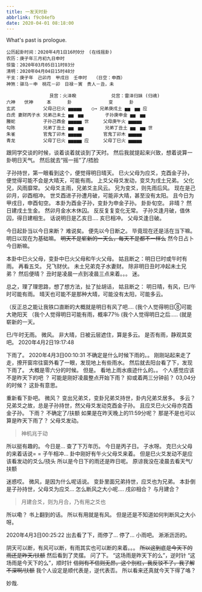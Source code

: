 ```yaml
---
title: 一发天时卦
abbrlink: f9c04efb
date: 2020-04-01 08:18:00
---
```

What's past is prologue.

<!--more-->

```
公历起卦时间：2020年4月1日16时0分　(在线摇卦)
农历：庚子年三月初九日申时
惊蛰：2020年03月05日11时03分
清明：2020年04月04日15时48分
干支：庚子年　己卯月　甲戌日　壬申时　　（日空：申酉）
神煞：驿马－申　桃花－卯　日禄－寅　贵人－丑，未

　　 　　　　　　　艮宫：火泽睽 　　　 　 　　兑宫：雷泽归妹 (归魂)
六神　　伏神　　　本　 　　卦　　 　 　　　　变　 　　卦
玄武 　　　　　 父母己巳火 ▅▅▅▅▅ 　 ○→ 兄弟庚戌土 ▅▅　▅▅ 应
白虎 妻财丙子水 兄弟己未土 ▅▅　▅▅ 　 　　 子孙庚申金 ▅▅　▅▅ 　
螣蛇 　　　　　 子孙己酉金 ▅▅▅▅▅ 世 　　 父母庚午火 ▅▅▅▅▅ 　
勾陈 　　　　　 兄弟丁丑土 ▅▅　▅▅ 　 　　 兄弟丁丑土 ▅▅　▅▅ 世
朱雀 　　　　　 官鬼丁卯木 ▅▅▅▅▅ 　 　　 官鬼丁卯木 ▅▅▅▅▅ 　
青龙 　　　　　 父母丁巳火 ▅▅▅▅▅ 应 　　 父母丁巳火 ▅▅▅▅▅ 　
```



跟同学交谈的时候，谈着谈着就谈到了天时。
然后我就提起来兴致，想着说算一卦明日天气。
然后就去“摇一摇”了/捂脸

子孙持世，第一眼看到这个，便觉得明日晴天。
巳火父母为应爻，克酉金子孙，便觉得可能不会是大晴天，可能有雨。
上爻父母爻发动，变爻为戌土兄弟。
父化兄，风雨靡常。
父母爻主雨，兄弟爻主风云。
兄为变爻，则先雨后风。
现在是己卯月，卯酉相冲。
世爻酉进子孙遭月破，可能非大晴，甚至没有太阳。
且今日为甲戌日，申酉旬空。
本卦为酉金子孙，变卦为申金子孙。
卦卦旬空。
非晴？
然日建戌土生金。
然卯月金水木休囚。
反反复复变化无常。
子孙爻逢月破，值休囚，得日建相生。
话说明日是乙亥日....
亥巳相冲。
父母爻逢日破。

今日起卦当以今日来断？
难说矣。
便先以今日断之。
毕竟现在还是活在当下嘛。
明日以现在为基础嘛。
~~明天不是崭新的一天么，每天不是都不一样么~~
然今日占卜今日断嘛。

本卦中巳火父母，变卦中巳火父母和午火父母。
姑且断之：明日巳时或午时有雨。
再看五爻。
兄飞财伏。
未土兄弟克子水妻财。
除非明日丑时冲起未土兄弟？
然后便晴？
丑时是凌晨一点到凌晨三点来着。。。
迷。

总之，理了理思路，想了想方法，扯了扯胡话，
姑且断之：
明日晴，有风，巳/午时可能有雨。
晴天也可能不是那种大晴，可能没有太阳，可能多云。

（反正总之能让我铁口直断的大概就是明日有风了吧....
 (我个人觉得明日⑧可能大艳阳天
（我个人觉得明日可能有雨，概率77％
 (我个人觉得明日之后.....
 (就是崭新的一天。

巳/午时无雨。
微风。
非大晴，日被云层遮住，算是多云。
是否有雨，静观其变吧。
2020年4月2日19:17:48

下雨了。
2020年4月3日00:10:31
不确定是什么时候下雨的。。
刚刚站起来走了走，撩开窗帘往窗外看了一眼，发现地上有些雨水。
然后就去阳台看了下，发现下雨了。
大概是零六分的时候。
但是。
看地上雨水痕迹什么的。。
个人感觉应该不是昨天下的吧 ？
可能是刚好凌晨整点开始下雨？
抑或着两三分钟前？
03,04分的时候？
这卦有意思。

重新看下卦吧。
微风？
变出兄弟爻，变卦兄弟爻持世，卦内兄弟爻居多。
多云？
兄弟爻之故，总是子孙持世，然父母爻发动克酉金子孙。
且应爻巳火父母亦克酉金子孙。
下雨？
不确定了/扶额
如果是在昨天晚上的11:59分呢？
那是不是也可以算是昨天下雨了？
父母爻发动。

>神机兆于动

所以挺有趣的。
今日是...
查了下万年历。
今日是丙子日。
子水呀。
克巳火父母的来着话说= =
子午相冲...
卦中刚好有午火父母爻来着。
但是巳火爻发动不是应该看发动的爻么/挠头
所以是今日下的雨还是昨日呢。
原谅我没在凌晨去看天气/扶额

迷惑哎。
微风，是因为什么呢话说。
变卦里面兄弟持世，应爻也为兄弟。
本卦倒是子孙持世，父母爻为应爻...
怎么断风之大小呢....
戌卯相合？
与月建合？

>月建合爻，则为月合，乃有用之爻也

所以嘞？
书上翻到的话。
所以有用就是有风。
但是还是不知道如何判断风之大小呀。

2020年4月3日00:25:22
出去看了下，雨停了...
停了...
小雨吧。
淅淅沥沥的。

阴天可以断，有风可以断，有雨其实也可以断的来着。。。
~~所以这到底是今天下的雨还是昨天/扶额~~
然后看到了灵摆。
问了下。
“这场雨是昨天下的么”，逆时针
“这场雨是今天下的么”，顺时针
~~信则有不信则无昂，这个别杠，我反驳不了，我了解不深啊/扶额~~
我个人设定是顺代表是，逆代表否。
所以看来还真就今天下得了咯？

妙哉.


